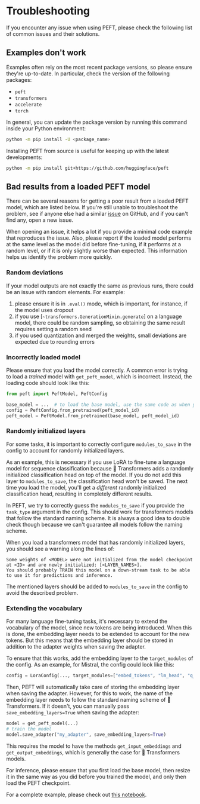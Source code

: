 <!--Copyright 2023 The HuggingFace Team. All rights reserved.

Licensed under the Apache License, Version 2.0 (the "License"); you may not use this file except in compliance with
the License. You may obtain a copy of the License at

http://www.apache.org/licenses/LICENSE-2.0

Unless required by applicable law or agreed to in writing, software distributed under the License is distributed on
an "AS IS" BASIS, WITHOUT WARRANTIES OR CONDITIONS OF ANY KIND, either express or implied. See the License for the
specific language governing permissions and limitations under the License.

⚠️ Note that this file is in Markdown but contain specific syntax for our doc-builder (similar to MDX) that may not be
rendered properly in your Markdown viewer.

-->

# Troubleshooting

If you encounter any issue when using PEFT, please check the following list of common issues and their solutions.

## Examples don't work

Examples often rely on the most recent package versions, so please ensure they're up-to-date. In particular, check the version of the following packages:

- `peft`
- `transformers`
- `accelerate`
- `torch`

In general, you can update the package version by running this command inside your Python environment:

```bash
python -m pip install -U <package_name>
```

Installing PEFT from source is useful for keeping up with the latest developments:

```bash
python -m pip install git+https://github.com/huggingface/peft
```

## Bad results from a loaded PEFT model

There can be several reasons for getting a poor result from a loaded PEFT model, which are listed below. If you're still unable to troubleshoot the problem, see if anyone else had a similar [issue](https://github.com/huggingface/peft/issues) on GitHub, and if you can't find any, open a new issue.

When opening an issue, it helps a lot if you provide a minimal code example that reproduces the issue. Also, please report if the loaded model performs at the same level as the model did before fine-tuning, if it performs at a random level, or if it is only slightly worse than expected. This information helps us identify the problem more quickly.

### Random deviations

If your model outputs are not exactly the same as previous runs, there could be an issue with random elements. For example:

1. please ensure it is in `.eval()` mode, which is important, for instance, if the model uses dropout
2. if you use [`~transformers.GenerationMixin.generate`] on a language model, there could be random sampling, so obtaining the same result requires setting a random seed
3. if you used quantization and merged the weights, small deviations are expected due to rounding errors

### Incorrectly loaded model

Please ensure that you load the model correctly. A common error is trying to load a _trained_ model with `get_peft_model`, which is incorrect. Instead, the loading code should look like this:

```python
from peft import PeftModel, PeftConfig

base_model = ...  # to load the base model, use the same code as when you trained it
config = PeftConfig.from_pretrained(peft_model_id)
peft_model = PeftModel.from_pretrained(base_model, peft_model_id)
```

### Randomly initialized layers

For some tasks, it is important to correctly configure `modules_to_save` in the config to account for randomly initialized layers. 

As an example, this is necessary if you use LoRA to fine-tune a language model for sequence classification because 🤗 Transformers adds a randomly initialized classification head on top of the model. If you do not add this layer to `modules_to_save`, the classification head won't be saved. The next time you load the model, you'll get a _different_ randomly initialized classification head, resulting in completely different results.

In PEFT, we try to correctly guess the `modules_to_save` if you provide the `task_type` argument in the config. This should work for transformers models that follow the standard naming scheme. It is always a good idea to double check though because we can't guarantee all models follow the naming scheme.

When you load a transformers model that has randomly initialized layers, you should see a warning along the lines of:

```
Some weights of <MODEL> were not initialized from the model checkpoint at <ID> and are newly initialized: [<LAYER_NAMES>].
You should probably TRAIN this model on a down-stream task to be able to use it for predictions and inference.
```

The mentioned layers should be added to `modules_to_save` in the config to avoid the described problem.

### Extending the vocabulary

For many language fine-tuning tasks, it's necessary to extend the vocabulary of the model, since new tokens are being introduced. When this is done, the embedding layer needs to be extended to account for the new tokens. But this means that the embedding layer should be stored in addition to the adapter weights when saving the adapter.

To ensure that this works, add the embedding layer to the `target_modules` of the config. As an example, for Mistral, the config could look like this:

```python
config = LoraConfig(..., target_modules=["embed_tokens", "lm_head", "q_proj", "v_proj"])
```

Then, PEFT will automatically take care of storing the embedding layer when saving the adapter. However, for this to work, the name of the embedding layer needs to follow the standard naming scheme of 🤗 Transformers. If it doesn't, you can manually pass `save_embedding_layers=True` when saving the adapter:

```python
model = get_peft_model(...)
# train the model
model.save_adapter("my_adapter", save_embedding_layers=True)
```

This requires the model to have the methods `get_input_embeddings` and `get_output_embeddings`, which is generally the case for 🤗 Transformers models.

For inference, please ensure that you first load the base model, then resize it in the same way as you did before you trained the model, and only then load the PEFT checkpoint.

For a complete example, please check out [this notebook](https://github.com/huggingface/peft/blob/main/examples/causal_language_modeling/peft_lora_clm_with_additional_tokens.ipynb).
